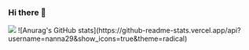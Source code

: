 ### Hi there 👋
<img src="https://img.shields.io/badge/C++-00599Cv.svg?style=for-the-badge&logo=C%2B%2B&logoColor=white">
![Anurag's GitHub stats](https://github-readme-stats.vercel.app/api?username=nanna29&show_icons=true&theme=radical)
